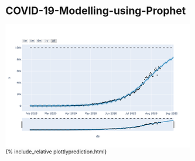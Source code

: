 # COVID-19-Modelling-using-Prophet
![Plottly Plot of Predictions](/plottlyscreenshot.png)
 {% include_relative plottlyprediction.html}
